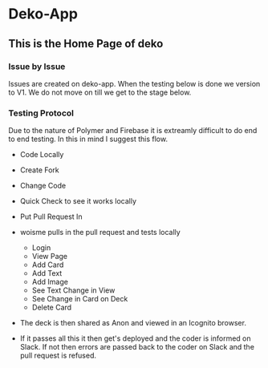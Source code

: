 # Deko-App
## This is the Home Page of deko

### Issue by Issue
Issues are created on deko-app. When the testing below is done we version to V1. We do not move on till we get to the stage below.

### Testing Protocol

Due to the nature of Polymer and Firebase it is extreamly difficult to do end to end testing. In this in mind I suggest this flow.

* Code Locally
* Create Fork
* Change Code
* Quick Check to see it works locally
* Put Pull Request In
* woisme pulls in the pull request and tests locally
  - Login
  - View Page
  - Add Card
  - Add Text
  - Add Image
  - See Text Change in View
  - See Change in Card on Deck
  - Delete Card

* The deck is then shared as Anon and viewed in an Icognito browser.

* If it passes all this it then get's deployed and the coder is informed on Slack. If not then errors are passed back to the coder on Slack and the pull request is refused.


